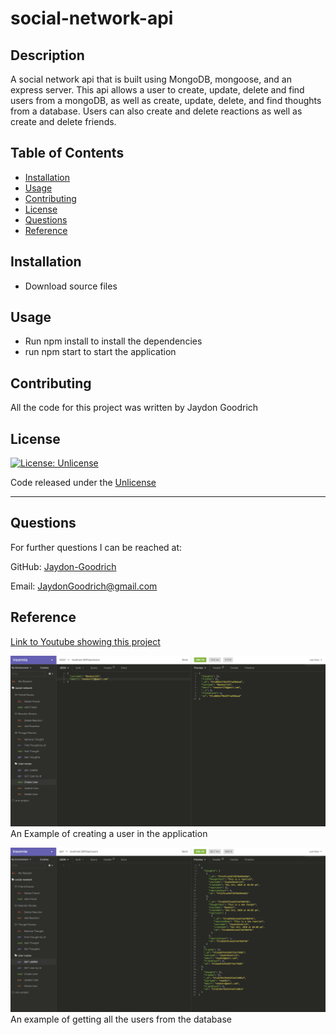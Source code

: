 # social-network-api

## Description

A social network api that is built using MongoDB, mongoose, and an express server. This api allows a user to create, update, delete and find users from a mongoDB, as well as create, update, delete, and find thoughts from a database. Users can also create and delete reactions as well as create and delete friends. 

## Table of Contents

* [Installation](#installation)
* [Usage](#usage)
* [Contributing](#contributing)
* [License](#license)
* [Questions](#Questions)
* [Reference](#Reference)

## Installation
* Download source files

## Usage 
* Run npm install to install the dependencies
* run npm start to start the application

## Contributing

All the code for this project was written by Jaydon Goodrich


## License
[![License: Unlicense](https://img.shields.io/badge/license-Unlicense-blue.svg)](http://unlicense.org/)

Code released under the [Unlicense](http://unlicense.org/)

****

## Questions
For further questions I can be reached at:

GitHub: [Jaydon-Goodrich](https://github.com/Jaydon-Goodrich)

Email: JaydonGoodrich@gmail.com
    
## Reference
[Link to Youtube showing this project](https://youtu.be/kJdbP9EEwHI)


![](public/createUser.png)
An Example of creating a user in the application

![](public/getUsers.png)
An example of getting all the users from the database
